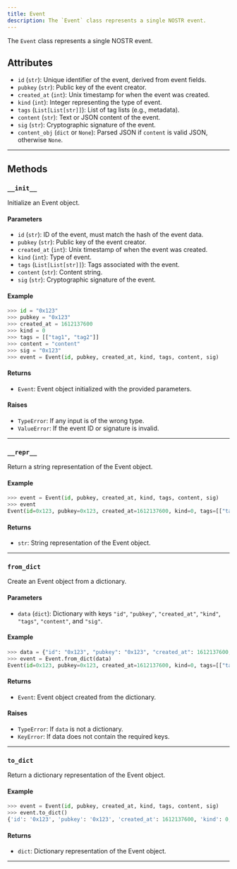 ```yaml
---
title: Event
description: The `Event` class represents a single NOSTR event.
---
```


The `Event` class represents a single NOSTR event.

## Attributes
- `id` (`str`): Unique identifier of the event, derived from event fields.
- `pubkey` (`str`): Public key of the event creator.
- `created_at` (`int`): Unix timestamp for when the event was created.
- `kind` (`int`): Integer representing the type of event.
- `tags` (`List[List[str]]`): List of tag lists (e.g., metadata).
- `content` (`str`): Text or JSON content of the event.
- `sig` (`str`): Cryptographic signature of the event.
- `content_obj` (`dict` or `None`): Parsed JSON if `content` is valid JSON, otherwise `None`.
---

## Methods

### `__init__`
Initialize an Event object.
#### Parameters
- `id` (`str`): ID of the event, must match the hash of the event data.
- `pubkey` (`str`): Public key of the event creator.
- `created_at` (`int`): Unix timestamp of when the event was created.
- `kind` (`int`): Type of event.
- `tags` (`List[List[str]]`): Tags associated with the event.
- `content` (`str`): Content string.
- `sig` (`str`): Cryptographic signature of the event.
#### Example
```python
>>> id = "0x123"
>>> pubkey = "0x123"
>>> created_at = 1612137600
>>> kind = 0
>>> tags = [["tag1", "tag2"]]
>>> content = "content"
>>> sig = "0x123"
>>> event = Event(id, pubkey, created_at, kind, tags, content, sig)
```
#### Returns
- `Event`: Event object initialized with the provided parameters.
#### Raises
- `TypeError`: If any input is of the wrong type.
- `ValueError`: If the event ID or signature is invalid.
---

### `__repr__`
Return a string representation of the Event object.
#### Example
```python
>>> event = Event(id, pubkey, created_at, kind, tags, content, sig)
>>> event
Event(id=0x123, pubkey=0x123, created_at=1612137600, kind=0, tags=[["tag1", "tag2"]], content=content, sig=0x123)
```
#### Returns
- `str`: String representation of the Event object.
---

### `from_dict`
Create an Event object from a dictionary.
#### Parameters
- `data` (`dict`): Dictionary with keys `"id"`, `"pubkey"`, `"created_at"`, `"kind"`, `"tags"`, `"content"`, and `"sig"`.
#### Example
```python
>>> data = {"id": "0x123", "pubkey": "0x123", "created_at": 1612137600, "kind": 0, "tags": [["tag1", "tag2"]], "content": "content", "sig": "0x123"}
>>> event = Event.from_dict(data)
Event(id=0x123, pubkey=0x123, created_at=1612137600, kind=0, tags=[["tag1", "tag2"]], content=content, sig=0x123)
```
#### Returns
- `Event`: Event object created from the dictionary.
#### Raises
- `TypeError`: If `data` is not a dictionary.
- `KeyError`: If data does not contain the required keys.
---

### `to_dict`
Return a dictionary representation of the Event object.
#### Example
```python
>>> event = Event(id, pubkey, created_at, kind, tags, content, sig)
>>> event.to_dict()
{'id': '0x123', 'pubkey': '0x123', 'created_at': 1612137600, 'kind': 0, 'tags': [['tag1', 'tag2']], 'content': 'content', 'sig': '0x123', 'content_obj': None}
```
#### Returns
- `dict`: Dictionary representation of the Event object.
---